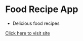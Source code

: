 # Food Recipe App

- Delicious food recipes

[Click here to visit site](https://turkaytunc.github.io/recipe-app/)
